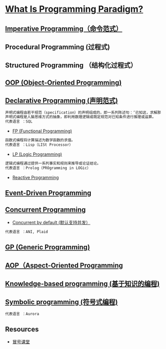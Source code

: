 
# [What Is Programming Paradigm?](WhatIs.md)

## [Imperative Programming（命令范式）](01_0_imperative/README.md)

## Procedural Programming (过程式)
## Structured Programming （结构化过程式）
## [OOP (Object-Oriented Programming)](OOP/README.md)

## [Declarative Programming (声明范式)](02_0_declarative/README.md)
```md
声明式编程由若干规范（specification）的声明组成的，即一系列陈述句：‘已知这，求解那’，强调‘做什么’而非‘怎么做’。
声明式编程是人脑思维方式的抽象，即利用数理逻辑或既定规范对已知条件进行推理或运算。
代表语言 ：SQL
```
* [FP (Functional Programming)](02_01_FP/README.md)
```md
函数式编程将计算描述为数学函数的求值。
代表语言 ：Lisp（LISt Processor）
```
* [LP (Logic Programming)]()
```md
逻辑式编程通过提供一系列事实和规则来推导或论证结论。
代表语言 ：Prolog（PROgramming in LOGic）
```
* [Reactive Programming](02_03_Reactive/README.md)
## [Event-Driven Programming](Event-Driven/README.md)

## [Concurrent Programming](Concurrent/README.md)
* [Concurrent by default (默认支持并发）]()
```md
代表语言 ：ANI, Plaid
```
## [GP (Generic Programming)]()

## [AOP（Aspect-Oriented Programming]()

## [Knowledge-based programming (基于知识的编程)]()
## [Symbolic programming (符号式编程)]()
```md
代表语言 ：Aurora
```

## Resources
* [冒号课堂](https://github.com/SunnnyChan/sc.ebooks/blob/master/programe/colon-classroom/chapter/2_important-paradigms.md)